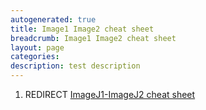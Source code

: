 ```yaml
---
autogenerated: true
title: Image1 Image2 cheat sheet
breadcrumb: Image1 Image2 cheat sheet
layout: page
categories: 
description: test description
---
```


1.  REDIRECT [ImageJ1-ImageJ2 cheat sheet](ImageJ1-ImageJ2_cheat_sheet "wikilink")
